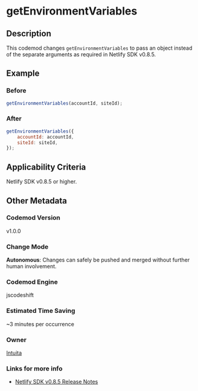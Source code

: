 # getEnvironmentVariables

## Description

This codemod changes `getEnvironmentVariables` to pass an object instead of the separate arguments as required in Netlify SDK v0.8.5.

## Example

### Before

```jsx
getEnvironmentVariables(accountId, siteId);
```

### After

```jsx
getEnvironmentVariables({
	accountId: accountId,
	siteId: siteId,
});
```

## Applicability Criteria

Netlify SDK v0.8.5 or higher.

## Other Metadata

### Codemod Version

v1.0.0

### Change Mode

**Autonomous**: Changes can safely be pushed and merged without further human involvement.

### **Codemod Engine**

jscodeshift

### Estimated Time Saving

~3 minutes per occurrence

### Owner

[Intuita](https://github.com/intuita-inc)

### Links for more info

-   [Netlify SDK v0.8.5 Release Notes](https://sdk.netlify.com/release-notes/#085)
